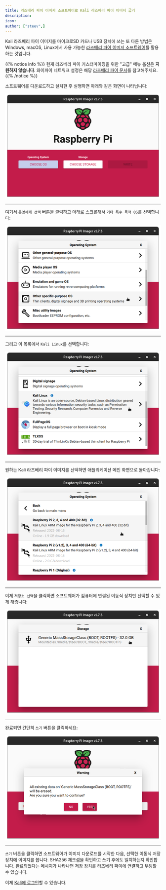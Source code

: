```yaml
---
title: 라즈베리 파이 이미저 소프트웨어로 Kali 라즈베리 파이 이미지 굽기
description:
icon:
author: ["steev",]
---
```


Kali 라즈베리 파이 이미지를 마이크로SD 카드나 USB 장치에 쓰는 또 다른 방법은 Windows, macOS, Linux에서 사용 가능한 [라즈베리 파이 이미저 소프트웨어](https://raspberrypi.com/software/)를 활용하는 것입니다.

{{% notice info %}}
현재 라즈베리 파이 커스터마이징을 위한 "고급" 메뉴 옵션은 **지원하지 않습니다**. 와이파이 네트워크 설정은 해당 [라즈베리 파이 문서](/docs/arm/)를 참고해주세요.
{{% /notice %}}

소프트웨어를 다운로드하고 설치한 후 실행하면 아래와 같은 화면이 나타납니다:

![](images/rpi-imager-main.png)

- - -

여기서 `운영체제 선택` 버튼을 클릭하고 아래로 스크롤해서 `기타 특수 목적 OS`를 선택합니다:

![](images/rpi-imager-choose-os.png)

- - -

그리고 이 목록에서 `Kali Linux`를 선택합니다:

![](images/rpi-imager-choose-os-other-specific.png)

- - -

원하는 Kali 라즈베리 파이 이미지를 선택하면 애플리케이션 메인 화면으로 돌아갑니다:

![](images/rpi-imager-choose-kali.png)

- - -

이제 `저장소 선택`을 클릭하면 소프트웨어가 컴퓨터에 연결된 이동식 장치만 선택할 수 있게 해줍니다:

![](images/rpi-imager-choose-storage.png)

- - -

완료되면 간단히 `쓰기` 버튼을 클릭하세요:

![](images/rpi-imager-write.png)

- - -

`쓰기` 버튼을 클릭하면 소프트웨어가 이미지 다운로드를 시작한 다음, 선택한 이동식 저장 장치에 이미지를 씁니다. SHA256 체크섬을 확인하고 쓰기 후에도 일치하는지 확인합니다. 완료되었다는 메시지가 나타나면 저장 장치를 라즈베리 파이에 연결하고 부팅할 수 있습니다.

이제 [Kali에 로그인](/docs/introduction/default-credentials/)할 수 있습니다.
